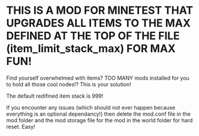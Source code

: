# THIS IS A MOD FOR MINETEST THAT UPGRADES ALL ITEMS TO THE MAX DEFINED AT THE TOP OF THE FILE (item_limit_stack_max) FOR MAX FUN!

Find yourself overwhelmed with items? TOO MANY mods installed for you to hold all those cool nodes!? This is your solution! 

The default redifined item stack is 999!


If you encounter any issues (which should not ever happen because everything is an optional dependancy!) then delete the mod.conf file in the mod folder and the mod storage file for the mod in the world folder for hard reset. Easy!
